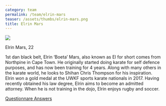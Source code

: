 ```yaml
---
category: team
permalink: /team/elrin-mars
teaser: /assets/thumbs/elrin-mars.png
title: Elrin Mars
---
```


<img src="/assets/img/elrin-mars.png" />

Elrin Mars, 22

1st dan black belt, Elrin ‘Boeta’ Mars, also known as El for short comes from Northpine in Cape Town. He originally started doing karate for self defence purposes, and has now been training for 4 years. Along with many others in the karate world, he looks to Shihan Chris Thompson for his inspiration. Elrin won a gold medal at the UWKF sports karate nationals in 2017. Having recently obtained his law degree, Elrin aims to become an admitted attorney. When he is not training in the dojo, Elrin enjoys rugby and soccer.

[Questionnare Answers](https://drive.google.com/open?id=1MP6mgER-OTqtszyIF8u0i91NxV75jfADX1B-nUc91ms)
